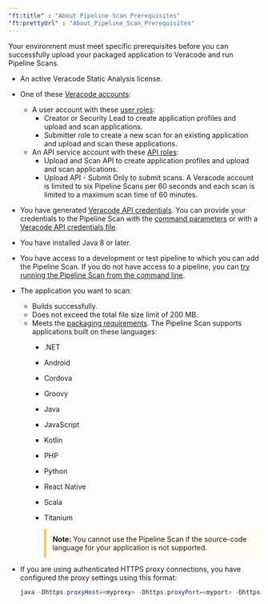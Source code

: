```yaml
---
"ft:title" : "About Pipeline Scan Prerequisites"
"ft:prettyUrl" : "About_Pipeline_Scan_Prerequisites"
---
```

Your environment must meet specific prerequisites before you can successfully upload your packaged application to Veracode and run Pipeline Scans.

- An active Veracode Static Analysis license.
- One of these [Veracode accounts](https://docs.veracode.com/r/c_about_veracode_accounts):

    -   A user account with these [user roles](https://docs.veracode.com/r/c_role_permissions):
        -   Creator or Security Lead to create application profiles and upload and scan applications.
        -   Submitter role to create a new scan for an existing application and upload and scan these applications.
    -   An API service account with these [API roles](https://docs.veracode.com/r/c_API_roles_details):
        -   Upload and Scan API to create application profiles and upload and scan applications.
        -   Upload API - Submit Only to submit scans.
    A Veracode account is limited to six Pipeline Scans per 60 seconds and each scan is limited to a maximum scan time of 60 minutes.

- You have generated [Veracode API credentials](https://docs.veracode.com/r/c_api_credentials3). You can provide your credentials to the Pipeline Scan with the [command parameters](04_r_pipeline_scan_commands.md) or with a [Veracode API credentials file](https://docs.veracode.com/r/c_configure_api_cred_file).
- You have installed Java 8 or later.
- You have access to a development or test pipeline to which you can add the Pipeline Scan. If you do not have access to a pipeline, you can [try running the Pipeline Scan from the command line](04_t_run_first_pipeline_scans_desktop.md).
- The application you want to scan:
 
    - Builds successfully.
    - Does not exceed the total file size limit of 200 MB.
    - Meets the [packaging requirements](https://docs.veracode.com/r/c_comp_quickref). The Pipeline Scan supports applications built on these languages:
        - .NET
        - Android
        - Cordova
        - Groovy
        - Java
        - JavaScript
        - Kotlin
        - PHP
        - Python
        - React Native
        - Scala
        - Titanium

          <p style="background-color:#FFFCF3; padding: 12px; border-left: 5px solid #F7CD55;"> <b>Note:</b> You cannot use the Pipeline Scan if the source-code language for your application is not supported.</p>

- If you are using authenticated HTTPS proxy connections, you have configured the proxy settings using this format:

    ```java
    java -Dhttps.proxyHost=<myproxy> -Dhttps.proxyPort=<myport> -Dhttps.proxyUser=<myuser> -Dhttps.proxyPassword=<mypass>
    ```
